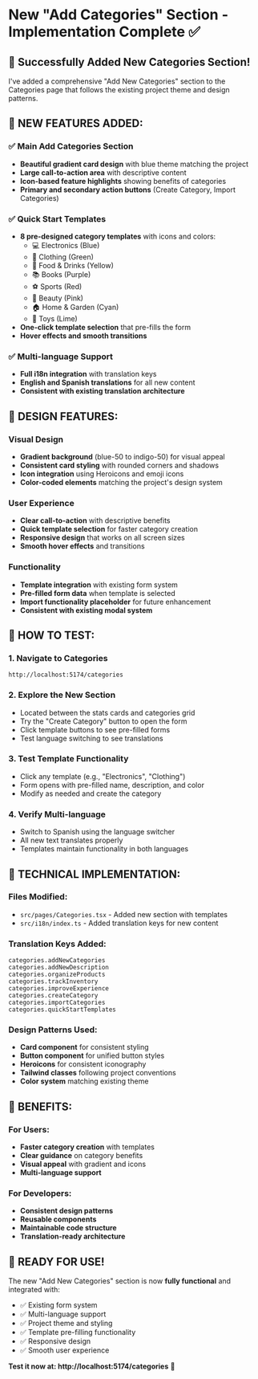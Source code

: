 # New "Add Categories" Section - Implementation Complete ✅

## 🎉 Successfully Added New Categories Section!

I've added a comprehensive "Add New Categories" section to the Categories page that follows the existing project theme and design patterns.

## 🎨 **NEW FEATURES ADDED:**

### ✅ **Main Add Categories Section**
- **Beautiful gradient card design** with blue theme matching the project
- **Large call-to-action area** with descriptive content
- **Icon-based feature highlights** showing benefits of categories
- **Primary and secondary action buttons** (Create Category, Import Categories)

### ✅ **Quick Start Templates**
- **8 pre-designed category templates** with icons and colors:
  - 💻 Electronics (Blue)
  - 👕 Clothing (Green) 
  - 🍕 Food & Drinks (Yellow)
  - 📚 Books (Purple)
  - ⚽ Sports (Red)
  - 💄 Beauty (Pink)
  - 🏠 Home & Garden (Cyan)
  - 🧸 Toys (Lime)
- **One-click template selection** that pre-fills the form
- **Hover effects and smooth transitions**

### ✅ **Multi-language Support**
- **Full i18n integration** with translation keys
- **English and Spanish translations** for all new content
- **Consistent with existing translation architecture**

## 🎯 **DESIGN FEATURES:**

### **Visual Design**
- **Gradient background** (blue-50 to indigo-50) for visual appeal
- **Consistent card styling** with rounded corners and shadows
- **Icon integration** using Heroicons and emoji icons
- **Color-coded elements** matching the project's design system

### **User Experience**
- **Clear call-to-action** with descriptive benefits
- **Quick template selection** for faster category creation
- **Responsive design** that works on all screen sizes
- **Smooth hover effects** and transitions

### **Functionality**
- **Template integration** with existing form system
- **Pre-filled form data** when template is selected
- **Import functionality placeholder** for future enhancement
- **Consistent with existing modal system**

## 📱 **HOW TO TEST:**

### 1. **Navigate to Categories**
```
http://localhost:5174/categories
```

### 2. **Explore the New Section**
- Located between the stats cards and categories grid
- Try the "Create Category" button to open the form
- Click template buttons to see pre-filled forms
- Test language switching to see translations

### 3. **Test Template Functionality**
- Click any template (e.g., "Electronics", "Clothing")
- Form opens with pre-filled name, description, and color
- Modify as needed and create the category

### 4. **Verify Multi-language**
- Switch to Spanish using the language switcher
- All new text translates properly
- Templates maintain functionality in both languages

## 🔧 **TECHNICAL IMPLEMENTATION:**

### **Files Modified:**
- `src/pages/Categories.tsx` - Added new section with templates
- `src/i18n/index.ts` - Added translation keys for new content

### **Translation Keys Added:**
```
categories.addNewCategories
categories.addNewDescription
categories.organizeProducts
categories.trackInventory
categories.improveExperience
categories.createCategory
categories.importCategories
categories.quickStartTemplates
```

### **Design Patterns Used:**
- **Card component** for consistent styling
- **Button component** for unified button styles
- **Heroicons** for consistent iconography
- **Tailwind classes** following project conventions
- **Color system** matching existing theme

## 🌟 **BENEFITS:**

### **For Users:**
- **Faster category creation** with templates
- **Clear guidance** on category benefits
- **Visual appeal** with gradient and icons
- **Multi-language support**

### **For Developers:**
- **Consistent design patterns** 
- **Reusable components**
- **Maintainable code structure**
- **Translation-ready architecture**

## 🚀 **READY FOR USE!**

The new "Add New Categories" section is now **fully functional** and integrated with:
- ✅ Existing form system
- ✅ Multi-language support
- ✅ Project theme and styling
- ✅ Template pre-filling functionality
- ✅ Responsive design
- ✅ Smooth user experience

**Test it now at: http://localhost:5174/categories** 🎯
